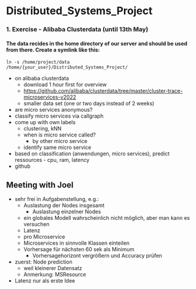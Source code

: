 # Distributed_Systems_Project

### 1. Exercise - Alibaba Clusterdata (until 13th May)
#### The data recides in the home directory of our server and should be used from there. Create a symlink like this:
```console
ln -s /home/project/data /home/{your_user}/Distributed_Systems_Project/
```

- on alibaba clusterdata
	- download 1 hour first for overview
	- https://github.com/alibaba/clusterdata/tree/master/cluster-trace-microservices-v2022
	- smaller data set (one or two days instead of 2 weeks)
- are micro services anonymous?
- classify micro services via callgraph
- come up with own labels
	- clustering, kNN
	- when is micro service called?
		- by other micro service
	- identify same micro service
- based on classification (anwendungen, micro services), predict ressources 
		- cpu, ram, latency
- github

## Meeting with Joel
- sehr frei in Aufgabenstellung, e.g.:
	- Auslastung der Nodes insgesamt
		- Auslastung einzelner Nodes
	- ein globales Modell wahrscheinlich nicht möglich, aber man kann es versuchen
	- Latenz
	- pro Microservice
	- Microservices in sinnvolle Klassen einteilen
	- Vorhersage für nächsten 60 sek als Minimum
		- Vorhersagehorizont vergrößern und Accuracy prüfen
- zuerst: Node prediction
	- weil kleinerer Datensatz
	- Anmerkung: MSResource
- Latenz nur als erste Idee
